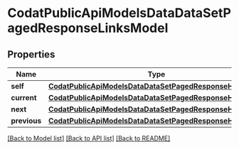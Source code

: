 # CodatPublicApiModelsDataDataSetPagedResponseLinksModel


## Properties
Name | Type | Description | Notes
------------ | ------------- | ------------- | -------------
**self** | [**CodatPublicApiModelsDataDataSetPagedResponseHrefModel**](CodatPublicApiModelsDataDataSetPagedResponseHrefModel.md) |  | [optional] 
**current** | [**CodatPublicApiModelsDataDataSetPagedResponseHrefModel**](CodatPublicApiModelsDataDataSetPagedResponseHrefModel.md) |  | [optional] 
**next** | [**CodatPublicApiModelsDataDataSetPagedResponseHrefModel**](CodatPublicApiModelsDataDataSetPagedResponseHrefModel.md) |  | [optional] 
**previous** | [**CodatPublicApiModelsDataDataSetPagedResponseHrefModel**](CodatPublicApiModelsDataDataSetPagedResponseHrefModel.md) |  | [optional] 

[[Back to Model list]](../README.md#documentation-for-models) [[Back to API list]](../README.md#documentation-for-api-endpoints) [[Back to README]](../README.md)


